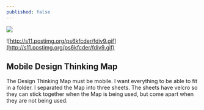 ```yaml
---
published: false
---
```


![](/)

![http://s11.postimg.org/ps6kfcder/fdiv9.gif](http://s11.postimg.org/ps6kfcder/fdiv9.gif)

## Mobile Design Thinking Map

The Design Thinking Map must be mobile. I want everything to be able to fit in a folder. I separated the Map into three sheets. The sheets have velcro so they can stick together when the Map is being used, but come apart when they are not being used. 
